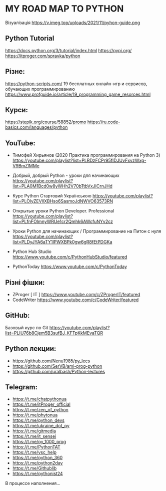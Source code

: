 # MY ROAD MAP TO PYTHON

Візуалізація  https://v.imeg.top/uploads/2021/11/pyhon-guide.png

## Python Tutorial
https://docs.python.org/3/tutorial/index.html
https://pypi.org/
https://itproger.com/spravka/python

## Різне:
https://python-scripts.com/
19 бесплатных онлайн-игр и сервисов, обучающих программированию https://www.profguide.io/article/19_programming_game_resorces.html


## Курси:
https://stepik.org/course/58852/promo
https://ru.code-basics.com/languages/python

## YouTube:
+ Тимофей Хирьянов (2020 Практика программирования на Python 3)
https://youtube.com/playlist?list=PLRDzFCPr95fIDJUvFxvzWxg-V9BmZlMMe

+ Добрый, добрый Python - уроки для начинающих
https://youtube.com/playlist?list=PLA0M1Bcd0w8yWHh2V70bTtbVxJICrnJHd

+ Курс Python Стартовий Українською
https://youtube.com/playlist?list=PLOlyZEVllXBHso6SasmoJdNWVO63573RN

+ Открытые уроки Python Developer. Professional
https://youtube.com/playlist?list=PLfnFOImnyWRUe1cr2Qmhk6AWcfuNYv2cz

+ Уроки Python для начинающих / Программирование на Питон с нуля
https://youtube.com/playlist?list=PLDyJYA6aTY1lPWXBPk0gw6gR8fEtPDGKa

+ Python Hub Studio https://www.youtube.com/c/PythonHubStudio/featured
+ PythonToday https://www.youtube.com/c/PythonToday

## Різні фішки:
+ ZProger [ IT ] https://www.youtube.com/c/ZProgerIT/featured
+ CodeWriter https://www.youtube.com/c/CodeWriter/featured


## GitHub:
Базовый курс по Git
https://youtube.com/playlist?list=PLIU76b8Cjem5B3sufBJ_KFTpKkMEvaTQR

## Python лекции:
+ https://github.com/Nenu1985/py_lecs
+ https://github.com/SerVB/ami-prog-python
+ https://github.com/uralbash/Python-lectures

## Telegram:
+ https://t.me/chatpythonua 
+ https://t.me/itProger_official
+ https://t.me/zen_of_python
+ https://t.me/phytonua
+ https://t.me/python_devs
+ https://t.me/ukraine_dot_py
+ https://t.me/gitmedia
+ https://t.me/it_sensei
+ https://t.me/py_1000_prog
+ https://t.me/PythonTAT
+ https://t.me/vsc_help
+ https://t.me/python_360
+ https://t.me/python2day
+ https://t.me/Githublib
+ https://t.me/pythonist24


В процессе наполнения...
